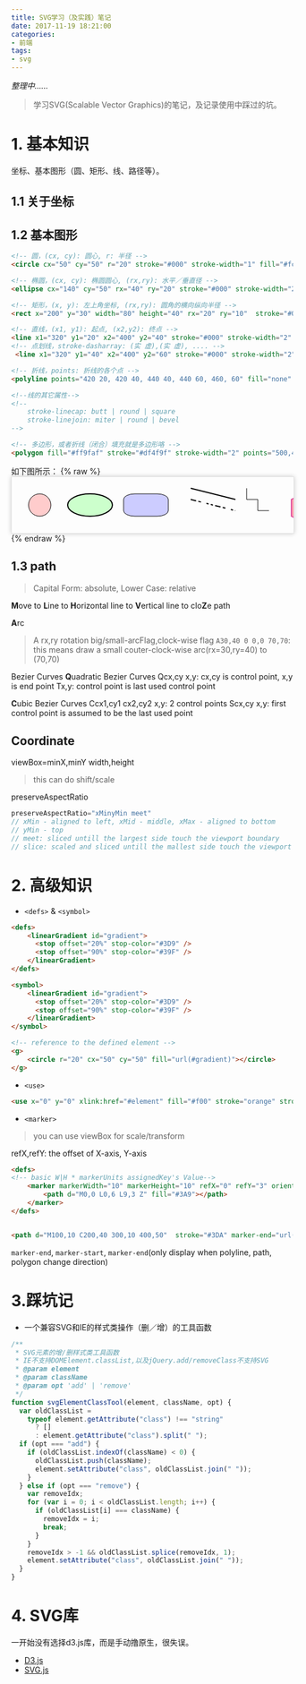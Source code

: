 ```yaml
---
title: SVG学习（及实践）笔记
date: 2017-11-19 18:21:00
categories:
- 前端
tags:
- svg
---
```


*整理中……*

>学习SVG(Scalable Vector Graphics)的笔记，及记录使用中踩过的坑。

# 1. 基本知识

坐标、基本图形（圆、矩形、线、路径等）。
<!--more-->
## 1.1 关于坐标

## 1.2 基本图形

```html
<!-- 圆，(cx, cy): 圆心, r: 半径 -->
<circle cx="50" cy="50" r="20" stroke="#000" stroke-width="1" fill="#fcc" />

<!-- 椭圆，(cx, cy): 椭圆圆心, (rx,ry): 水平／垂直径 -->
<ellipse cx="140" cy="50" rx="40" ry="20" stroke="#000" stroke-width="2" fill="#cfc"/>

<!-- 矩形，(x, y): 左上角坐标, (rx,ry): 圆角的横向纵向半径 -->
<rect x="200" y="30" width="80" height="40" rx="20" ry="10"  stroke="#000" stroke-width="1" fill="#ccf" />

<!-- 直线，(x1, y1): 起点, (x2,y2): 终点 -->
<line x1="320" y1="20" x2="400" y2="40" stroke="#000" stroke-width="2" />
<!-- 点划线，stroke-dasharray: (实 虚),(实 虚), .... -->
 <line x1="320" y1="40" x2="400" y2="60" stroke="#000" stroke-width="2" stroke-dasharray="10 4, 5 10, 4 4, 4 4" />

<!-- 折线，points: 折线的各个点 -->
<polyline points="420 20, 420 40, 440 40, 440 60, 460, 60" fill="none" stroke="#000" />

<!--线的其它属性-->
<!--
    stroke-linecap: butt | round | square
    stroke-linejoin: miter | round | bevel
-->

<!-- 多边形，或者折线（闭合）填充就是多边形咯 -->
<polygon fill="#ff9faf" stroke="#df4f9f" stroke-width="2" points="500,40 500,70 520,80 540,70 540,40 520,30" />
```

如下图所示：
{% raw %}
<svg style="width:600px;height:100px;box-shadow:0 0 8px 0 rgba(0,0,0,.2);border:1px solid rgba(0,0,0,.1);">
    <circle cx="50" cy="50" r="20" stroke="#000" stroke-width="1" fill="#fcc" />
    <ellipse cx="140" cy="50" rx="40" ry="20" stroke="#000" stroke-width="2" fill="#cfc"/>
    <rect x="200" y="30" width="80" height="40" rx="20" ry="10"  stroke="#000" stroke-width="1" fill="#ccf" />
    <line x1="320" y1="20" x2="400" y2="40" stroke="#000" stroke-width="2" />
    <line x1="320" y1="40" x2="400" y2="60" stroke="#000" stroke-width="2" stroke-dasharray="10 4, 5 10, 4 4, 4 4" />
    <polyline points="420 20, 420 40, 440 40, 440 60, 460, 60" fill="none" stroke="#000" />
    <polygon fill="#ff9faf" stroke="#df4f9f" stroke-width="2" points="500,40 500,70 520,80 540,70 540,40 520,30" />
</svg>
{% endraw %}

## 1.3 path

> Capital Form: absolute, Lower Case: relative

**M**ove to
**L**ine to
**H**orizontal line to
**V**ertical line to
clo**Z**e path

**A**rc
> A rx,ry rotation big/small-arcFlag,clock-wise flag
`A30,40 0 0,0 70,70`: this means draw a small couter-clock-wise arc(rx=30,ry=40) to (70,70)

Bezier Curves
**Q**uadratic Bezier Curves
Qcx,cy x,y: cx,cy is control point, x,y is end point
Tx,y: control point is last used control point

**C**ubic Bezier Curves
Ccx1,cy1 cx2,cy2 x,y: 2 control points
Scx,cy x,y: first control point is assumed to be the last used point

## Coordinate
viewBox=minX,minY width,height
> this can do shift/scale

preserveAspectRatio
```js
preserveAspectRatio="xMinyMin meet"
// xMin - aligned to left, xMid - middle, xMax - aligned to bottom
// yMin - top
// meet: sliced untill the largest side touch the viewport boundary
// slice: scaled and sliced untill the mallest side touch the viewport boundary
```

# 2. 高级知识

* `<defs>` & `<symbol>` 
```html
<defs>
    <linearGradient id="gradient">
      <stop offset="20%" stop-color="#3D9" />
      <stop offset="90%" stop-color="#39F" />
    </linearGradient>
</defs>

<symbol>
    <linearGradient id="gradient">
      <stop offset="20%" stop-color="#3D9" />
      <stop offset="90%" stop-color="#39F" />
    </linearGradient>
</symbol>

<!-- reference to the defined element -->
<g>
    <circle r="20" cx="50" cy="50" fill="url(#gradient)"></circle>
</g>
```

* `<use>`
```html
<use x="0" y="0" xlink:href="#element" fill="#f00" stroke="orange" stroke-width="5px" />
```


* `<marker>`
>you can use viewBox for scale/transform

refX,refY: the offset of X-axis, Y-axis
```html
<defs>
<!-- basic W|H * markerUnits assignedKey's Value-->
    <marker markerWidth="10" markerHeight="10" refX="0" refY="3" orient="auto" markerUnits="strokeWidth" id="arrow">
        <path d="M0,0 L0,6 L9,3 Z" fill="#3A9"></path>
    </marker>
</defs>


<path d="M100,10 C200,40 300,10 400,50"  stroke="#3DA" marker-end="url(#arrow)" fill="none" stroke-width="2"/>
```

`marker-end`, `marker-start`, `marker-end`(only display when polyline, path, polygon change direction)

# 3.踩坑记

* 一个兼容SVG和IE的样式类操作（删／增）的工具函数

```js
/**
 * SVG元素的增/删样式类工具函数
 * IE不支持DOMElement.classList,以及jQuery.add/removeClass不支持SVG
 * @param element
 * @param className
 * @param opt 'add' | 'remove'
 */
function svgElementClassTool(element, className, opt) {
  var oldClassList =
    typeof element.getAttribute("class") !== "string"
      ? []
      : element.getAttribute("class").split(" ");
  if (opt === "add") {
    if (oldClassList.indexOf(className) < 0) {
      oldClassList.push(className);
      element.setAttribute("class", oldClassList.join(" "));
    }
  } else if (opt === "remove") {
    var removeIdx;
    for (var i = 0; i < oldClassList.length; i++) {
      if (oldClassList[i] === className) {
        removeIdx = i;
        break;
      }
    }
    removeIdx > -1 && oldClassList.splice(removeIdx, 1);
    element.setAttribute("class", oldClassList.join(" "));
  }
}


```

# 4. SVG库

一开始没有选择d3.js库，而是手动撸原生，很失误。

* [D3.js](https://d3js.org/)
* [SVG.js](http://svgjs.com/)

